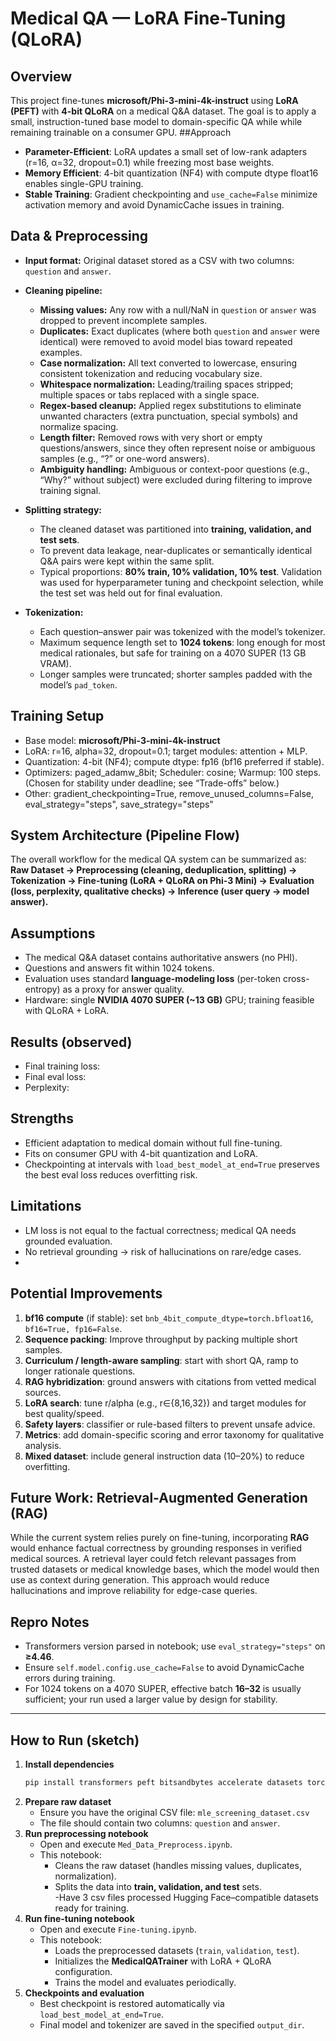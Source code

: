 # Medical QA — LoRA Fine-Tuning (QLoRA)
## Overview
This project fine-tunes **microsoft/Phi-3-mini-4k-instruct** using **LoRA (PEFT)** with **4-bit QLoRA** on a medical Q&A dataset. The goal is to apply a small, instruction-tuned base model to domain-specific QA while while remaining trainable on a consumer GPU.
##Approach
- **Parameter-Efficient**: LoRA updates a small set of low-rank adapters (r=16, α=32, dropout=0.1) while freezing most base weights.
- **Memory Efficient**: 4-bit quantization (NF4) with compute dtype float16 enables single-GPU training.
- **Stable Training**: Gradient checkpointing and `use_cache=False` minimize activation memory and avoid DynamicCache issues in training.
## Data & Preprocessing
- **Input format:** Original dataset stored as a CSV with two columns: `question` and `answer`.

- **Cleaning pipeline:**
  - **Missing values:** Any row with a null/NaN in `question` or `answer` was dropped to prevent incomplete samples.
  - **Duplicates:** Exact duplicates (where both `question` and `answer` were identical) were removed to avoid model bias toward repeated examples.
  - **Case normalization:** All text converted to lowercase, ensuring consistent tokenization and reducing vocabulary size.
  - **Whitespace normalization:** Leading/trailing spaces stripped; multiple spaces or tabs replaced with a single space.
  - **Regex-based cleanup:** Applied regex substitutions to eliminate unwanted characters (extra punctuation, special symbols) and normalize spacing.
  - **Length filter:** Removed rows with very short or empty questions/answers, since they often represent noise or ambiguous samples (e.g., “?” or one-word answers).
  - **Ambiguity handling:** Ambiguous or context-poor questions (e.g., “Why?” without subject) were excluded during filtering to improve training signal.

- **Splitting strategy:**
  - The cleaned dataset was partitioned into **training, validation, and test sets**.  
  - To prevent data leakage, near-duplicates or semantically identical Q&A pairs were kept within the same split.  
  - Typical proportions: **80% train, 10% validation, 10% test**. Validation was used for hyperparameter tuning and checkpoint selection, while the test set was held out for final evaluation.

- **Tokenization:**
  - Each question–answer pair was tokenized with the model’s tokenizer.
  - Maximum sequence length set to **1024 tokens**: long enough for most medical rationales, but safe for training on a 4070 SUPER (13 GB VRAM).
  - Longer samples were truncated; shorter samples padded with the model’s `pad_token`.
    
## Training Setup
- Base model:  **microsoft/Phi-3-mini-4k-instruct**
- LoRA: r=16, alpha=32, dropout=0.1; target modules: attention + MLP.
- Quantization: 4-bit (NF4); compute dtype: fp16 (bf16 preferred if stable).
- Optimizers: paged_adamw_8bit; Scheduler: cosine; Warmup: 100 steps.
(Chosen for stability under deadline; see “Trade-offs” below.)
- Other: gradient_checkpointing=True, remove_unused_columns=False, eval_strategy="steps", save_strategy="steps"
## System Architecture (Pipeline Flow)
The overall workflow for the medical QA system can be summarized as:  
**Raw Dataset → Preprocessing (cleaning, deduplication, splitting) → Tokenization → Fine-tuning (LoRA + QLoRA on Phi-3 Mini) → Evaluation (loss, perplexity, qualitative checks) → Inference (user query → model answer).**  

## Assumptions
- The medical Q&A dataset contains authoritative answers (no PHI).
- Questions and answers fit within 1024 tokens.
- Evaluation uses standard **language-modeling loss** (per-token cross-entropy) as a proxy for answer quality.
- Hardware: single **NVIDIA 4070 SUPER (~13 GB)** GPU; training feasible with QLoRA + LoRA.
## Results (observed)
- Final training loss: 
- Final eval loss: 
- Perplexity:

## Strengths
- Efficient adaptation to medical domain without full fine-tuning.
- Fits on consumer GPU with 4-bit quantization and LoRA.
- Checkpointing at intervals with `load_best_model_at_end=True` preserves the best eval loss reduces overfitting risk.

## Limitations
- LM loss is not equal to the factual correctness; medical QA needs grounded evaluation.
- No retrieval grounding → risk of hallucinations on rare/edge cases.
- 
## Potential Improvements
1. **bf16 compute** (if stable): set `bnb_4bit_compute_dtype=torch.bfloat16`, `bf16=True, fp16=False`.
2. **Sequence packing**: Improve throughput by packing multiple short samples.
3. **Curriculum / length-aware sampling**: start with short QA, ramp to longer rationale questions.
4. **RAG hybridization**: ground answers with citations from vetted medical sources.
5. **LoRA search**: tune r/alpha (e.g., r∈{8,16,32}) and target modules for best quality/speed.
6. **Safety layers**: classifier or rule-based filters to prevent unsafe advice.
7. **Metrics**: add domain-specific scoring and error taxonomy for qualitative analysis.
8. **Mixed dataset**: include general instruction data (10–20%) to reduce overfitting.

## Future Work: Retrieval-Augmented Generation (RAG)  
While the current system relies purely on fine-tuning, incorporating **RAG** would enhance factual correctness by grounding responses in verified medical sources. A retrieval layer could fetch relevant passages from trusted datasets or medical knowledge bases, which the model would then use as context during generation. This approach would reduce hallucinations and improve reliability for edge-case queries.  

## Repro Notes
- Transformers version parsed in notebook; use `eval_strategy="steps"` on **≥4.46**.
- Ensure `self.model.config.use_cache=False` to avoid DynamicCache errors during training.
- For 1024 tokens on a 4070 SUPER, effective batch **16–32** is usually sufficient; your run used a larger value by design for stability.

-----
## How to Run (sketch)
1. **Install dependencies**  
   ```bash
   pip install transformers peft bitsandbytes accelerate datasets torch
   ```
2. **Prepare raw dataset**  
   - Ensure you have the original CSV file: `mle_screening_dataset.csv`  
   - The file should contain two columns: `question` and `answer`.
3. **Run preprocessing notebook**  
   - Open and execute `Med_Data_Preprocess.ipynb`.  
   - This notebook:
     - Cleans the raw dataset (handles missing values, duplicates, normalization).  
     - Splits the data into **train, validation, and test** sets.  
   -Have 3 csv files processed Hugging Face–compatible datasets ready for training.
4. **Run fine-tuning notebook**  
   - Open and execute `Fine-tuning.ipynb`.  
   - This notebook:
     - Loads the preprocessed datasets (`train`, `validation`, `test`).  
     - Initializes the **MedicalQATrainer** with LoRA + QLoRA configuration.  
     - Trains the model and evaluates periodically.  
5. **Checkpoints and evaluation**  
   - Best checkpoint is restored automatically via `load_best_model_at_end=True`.  
   - Final model and tokenizer are saved in the specified `output_dir`. 
